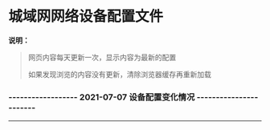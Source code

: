 # 城域网网络设备配置文件

**说明：**

> 网页内容每天更新一次，显示内容为最新的配置
>
> 如果发现浏览的内容没有更新，清除浏览器缓存再重新加载



   
### ------------------ 2021-07-07 设备配置变化情况 -----------------------

----------


